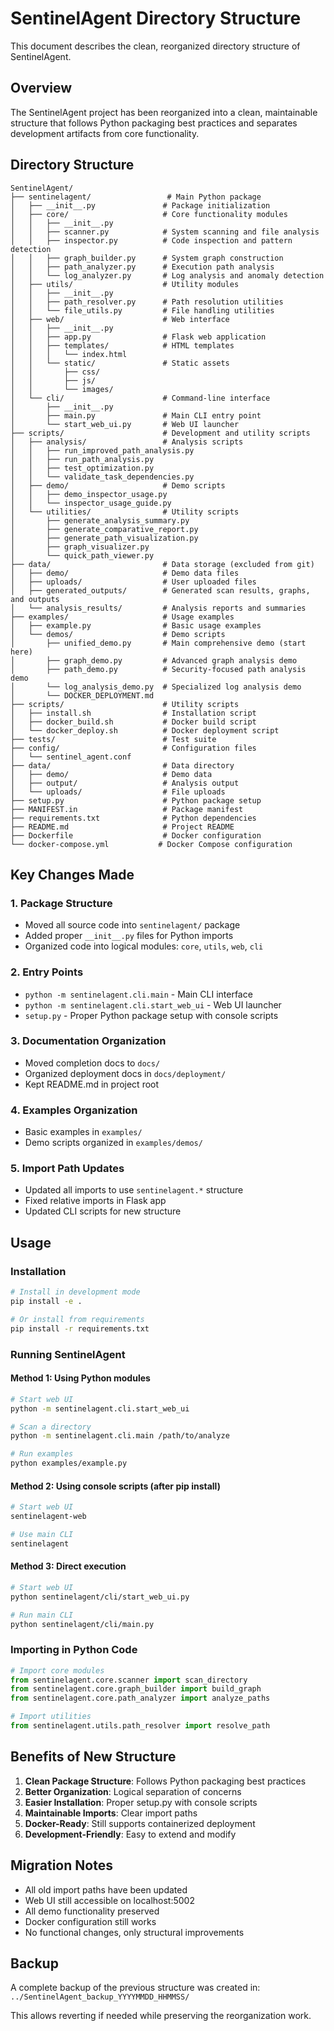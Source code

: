# SentinelAgent Directory Structure

This document describes the clean, reorganized directory structure of SentinelAgent.

## Overview

The SentinelAgent project has been reorganized into a clean, maintainable structure that follows Python packaging best practices and separates development artifacts from core functionality.

## Directory Structure

```
SentinelAgent/
├── sentinelagent/                 # Main Python package
│   ├── __init__.py               # Package initialization
│   ├── core/                     # Core functionality modules
│   │   ├── __init__.py
│   │   ├── scanner.py            # System scanning and file analysis
│   │   ├── inspector.py          # Code inspection and pattern detection
│   │   ├── graph_builder.py      # System graph construction
│   │   ├── path_analyzer.py      # Execution path analysis
│   │   └── log_analyzer.py       # Log analysis and anomaly detection
│   ├── utils/                    # Utility modules
│   │   ├── __init__.py
│   │   ├── path_resolver.py      # Path resolution utilities
│   │   └── file_utils.py         # File handling utilities
│   ├── web/                      # Web interface
│   │   ├── __init__.py
│   │   ├── app.py                # Flask web application
│   │   ├── templates/            # HTML templates
│   │   │   └── index.html
│   │   └── static/               # Static assets
│   │       ├── css/
│   │       ├── js/
│   │       └── images/
│   └── cli/                      # Command-line interface
│       ├── __init__.py
│       ├── main.py               # Main CLI entry point
│       └── start_web_ui.py       # Web UI launcher
├── scripts/                      # Development and utility scripts
│   ├── analysis/                 # Analysis scripts
│   │   ├── run_improved_path_analysis.py
│   │   ├── run_path_analysis.py
│   │   ├── test_optimization.py
│   │   └── validate_task_dependencies.py
│   ├── demo/                     # Demo scripts
│   │   ├── demo_inspector_usage.py
│   │   └── inspector_usage_guide.py
│   └── utilities/                # Utility scripts
│       ├── generate_analysis_summary.py
│       ├── generate_comparative_report.py
│       ├── generate_path_visualization.py
│       ├── graph_visualizer.py
│       └── quick_path_viewer.py
├── data/                         # Data storage (excluded from git)
│   ├── demo/                     # Demo data files
│   ├── uploads/                  # User uploaded files
│   ├── generated_outputs/        # Generated scan results, graphs, and outputs
│   └── analysis_results/         # Analysis reports and summaries
├── examples/                     # Usage examples
│   ├── example.py                # Basic usage examples
│   └── demos/                    # Demo scripts
│       ├── unified_demo.py       # Main comprehensive demo (start here)
│       ├── graph_demo.py         # Advanced graph analysis demo
│       ├── path_demo.py          # Security-focused path analysis demo
│       └── log_analysis_demo.py  # Specialized log analysis demo
│       └── DOCKER_DEPLOYMENT.md
├── scripts/                      # Utility scripts
│   ├── install.sh                # Installation script
│   ├── docker_build.sh           # Docker build script
│   └── docker_deploy.sh          # Docker deployment script
├── tests/                        # Test suite
├── config/                       # Configuration files
│   └── sentinel_agent.conf
├── data/                         # Data directory
│   ├── demo/                     # Demo data
│   ├── output/                   # Analysis output
│   └── uploads/                  # File uploads
├── setup.py                      # Python package setup
├── MANIFEST.in                   # Package manifest
├── requirements.txt              # Python dependencies
├── README.md                     # Project README
├── Dockerfile                    # Docker configuration
└── docker-compose.yml           # Docker Compose configuration
```

## Key Changes Made

### 1. **Package Structure**
- Moved all source code into `sentinelagent/` package
- Added proper `__init__.py` files for Python imports
- Organized code into logical modules: `core`, `utils`, `web`, `cli`

### 2. **Entry Points**
- `python -m sentinelagent.cli.main` - Main CLI interface
- `python -m sentinelagent.cli.start_web_ui` - Web UI launcher
- `setup.py` - Proper Python package setup with console scripts

### 3. **Documentation Organization**
- Moved completion docs to `docs/`
- Organized deployment docs in `docs/deployment/`
- Kept README.md in project root

### 4. **Examples Organization**
- Basic examples in `examples/`
- Demo scripts organized in `examples/demos/`

### 5. **Import Path Updates**
- Updated all imports to use `sentinelagent.*` structure
- Fixed relative imports in Flask app
- Updated CLI scripts for new structure

## Usage

### Installation
```bash
# Install in development mode
pip install -e .

# Or install from requirements
pip install -r requirements.txt
```

### Running SentinelAgent

#### Method 1: Using Python modules
```bash
# Start web UI
python -m sentinelagent.cli.start_web_ui

# Scan a directory
python -m sentinelagent.cli.main /path/to/analyze

# Run examples
python examples/example.py
```

#### Method 2: Using console scripts (after pip install)
```bash
# Start web UI
sentinelagent-web

# Use main CLI
sentinelagent
```

#### Method 3: Direct execution
```bash
# Start web UI
python sentinelagent/cli/start_web_ui.py

# Run main CLI
python sentinelagent/cli/main.py
```

### Importing in Python Code
```python
# Import core modules
from sentinelagent.core.scanner import scan_directory
from sentinelagent.core.graph_builder import build_graph
from sentinelagent.core.path_analyzer import analyze_paths

# Import utilities
from sentinelagent.utils.path_resolver import resolve_path
```

## Benefits of New Structure

1. **Clean Package Structure**: Follows Python packaging best practices
2. **Better Organization**: Logical separation of concerns
3. **Easier Installation**: Proper setup.py with console scripts
4. **Maintainable Imports**: Clear import paths
5. **Docker-Ready**: Still supports containerized deployment
6. **Development-Friendly**: Easy to extend and modify

## Migration Notes

- All old import paths have been updated
- Web UI still accessible on localhost:5002
- All demo functionality preserved
- Docker configuration still works
- No functional changes, only structural improvements

## Backup

A complete backup of the previous structure was created in:
`../SentinelAgent_backup_YYYYMMDD_HHMMSS/`

This allows reverting if needed while preserving the reorganization work.
